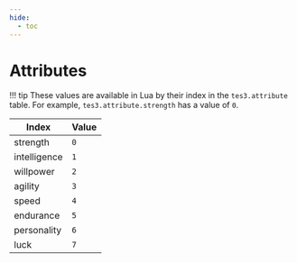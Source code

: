 ```yaml
---
hide:
  - toc
---
```


# Attributes

!!! tip
	These values are available in Lua by their index in the `tes3.attribute` table. For example, `tes3.attribute.strength` has a value of `0`.

Index        | Value
------------ | -----
strength     | `0`
intelligence | `1`
willpower    | `2`
agility      | `3`
speed        | `4`
endurance    | `5`
personality  | `6`
luck         | `7`
